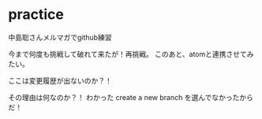 # practice

中島聡さんメルマガでgithub練習

今まで何度も挑戦して破れて来たが！再挑戦。
このあと、atomと連携させてみたい。

ここは変更履歴が出ないのか？！

その理由は何なのか？！
わかった create a new branch を選んでなかったからだ！
